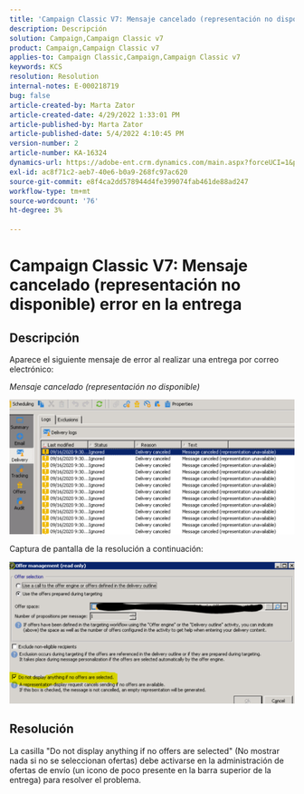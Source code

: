 ```yaml
---
title: 'Campaign Classic V7: Mensaje cancelado (representación no disponible) error en la entrega'
description: Descripción
solution: Campaign,Campaign Classic v7
product: Campaign,Campaign Classic v7
applies-to: Campaign Classic,Campaign,Campaign Classic v7
keywords: KCS
resolution: Resolution
internal-notes: E-000218719
bug: false
article-created-by: Marta Zator
article-created-date: 4/29/2022 1:33:01 PM
article-published-by: Marta Zator
article-published-date: 5/4/2022 4:10:45 PM
version-number: 2
article-number: KA-16324
dynamics-url: https://adobe-ent.crm.dynamics.com/main.aspx?forceUCI=1&pagetype=entityrecord&etn=knowledgearticle&id=deaa59df-c0c7-ec11-a7b6-0022480a1d64
exl-id: ac8f71c2-aeb7-40e6-b0a9-268fc97ac620
source-git-commit: e8f4ca2dd578944d4fe399074fab461de88ad247
workflow-type: tm+mt
source-wordcount: '76'
ht-degree: 3%

---
```


# Campaign Classic V7: Mensaje cancelado (representación no disponible) error en la entrega

## Descripción


Aparece el siguiente mensaje de error al realizar una entrega por correo electrónico:

*Mensaje cancelado (representación no disponible)*

![](assets/___dfaa59df-c0c7-ec11-a7b6-0022480a1d64___.png)


Captura de pantalla de la resolución a continuación: 


![](assets/___e1aa59df-c0c7-ec11-a7b6-0022480a1d64___.png)


## Resolución


La casilla &quot;Do not display anything if no offers are selected&quot; (No mostrar nada si no se seleccionan ofertas) debe activarse en la administración de ofertas de envío (un icono de poco presente en la barra superior de la entrega) para resolver el problema.
